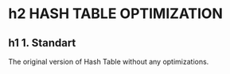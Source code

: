 h2 HASH TABLE OPTIMIZATION
=======================
h1 1. Standart
---------------
The original version of Hash Table without any optimizations.
